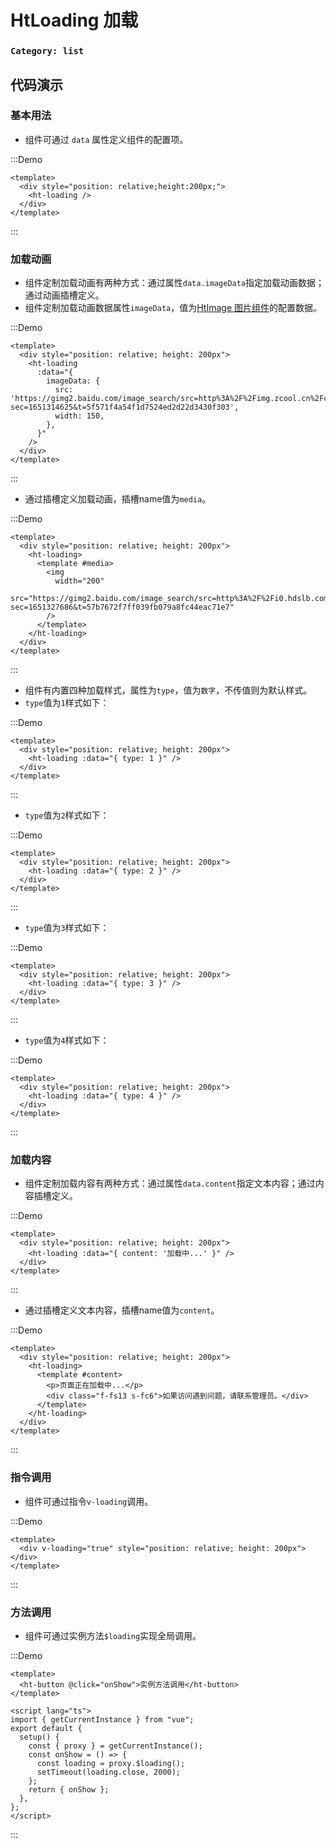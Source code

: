 # HtLoading 加载

### `Category: list`

## 代码演示

### 基本用法

- 组件可通过 `data` 属性定义组件的配置项。

:::Demo
```vue demo
<template>
  <div style="position: relative;height:200px;">
    <ht-loading />
  </div>
</template>
```
:::

### 加载动画

- 组件定制加载动画有两种方式：通过属性`data.imageData`指定加载动画数据；通过动画插槽定义。
- 组件定制加载动画数据属性`imageData`，值为[HtImage 图片组件](http://localhost:1768/doc/HtImage)的配置数据。


:::Demo
```vue demo
<template>
  <div style="position: relative; height: 200px">
    <ht-loading
      :data="{
        imageData: {
          src: 'https://gimg2.baidu.com/image_search/src=http%3A%2F%2Fimg.zcool.cn%2Fcommunity%2F01ccee5cf75dc1a801205e4b392210.gif&refer=http%3A%2F%2Fimg.zcool.cn&app=2002&size=f9999,10000&q=a80&n=0&g=0n&fmt=auto?sec=1651314625&t=5f571f4a54f1d7524ed2d22d3430f303',
          width: 150,
        },
      }"
    />
  </div>
</template>
```
:::


- 通过插槽定义加载动画，插槽name值为`media`。


:::Demo
```vue demo
<template>
  <div style="position: relative; height: 200px">
    <ht-loading>
      <template #media>
        <img
          width="200"
          src="https://gimg2.baidu.com/image_search/src=http%3A%2F%2Fi0.hdslb.com%2Fbfs%2Farticle%2F31f06d5f0bd73877d4bc42a33249d18bf4138268.gif&refer=http%3A%2F%2Fi0.hdslb.com&app=2002&size=f9999,10000&q=a80&n=0&g=0n&fmt=auto?sec=1651327686&t=57b7672f7ff039fb079a8fc44eac71e7"
        />
      </template>
    </ht-loading>
  </div>
</template>
```
:::


- 组件有内置四种加载样式，属性为`type`，值为`数字`，不传值则为默认样式。
- `type`值为`1`样式如下：



:::Demo
```vue demo
<template>
  <div style="position: relative; height: 200px">
    <ht-loading :data="{ type: 1 }" />
  </div>
</template>
```
:::


- `type`值为`2`样式如下：


:::Demo
```vue demo
<template>
  <div style="position: relative; height: 200px">
    <ht-loading :data="{ type: 2 }" />
  </div>
</template>
```
:::


- `type`值为`3`样式如下：


:::Demo
```vue demo
<template>
  <div style="position: relative; height: 200px">
    <ht-loading :data="{ type: 3 }" />
  </div>
</template>
```
:::


- `type`值为`4`样式如下：


:::Demo
```vue demo
<template>
  <div style="position: relative; height: 200px">
    <ht-loading :data="{ type: 4 }" />
  </div>
</template>
```
:::



### 加载内容


- 组件定制加载内容有两种方式：通过属性`data.content`指定文本内容；通过内容插槽定义。


:::Demo
```vue demo
<template>
  <div style="position: relative; height: 200px">
    <ht-loading :data="{ content: '加载中...' }" />
  </div>
</template>
```
:::


- 通过插槽定义文本内容，插槽name值为`content`。


:::Demo
```vue demo
<template>
  <div style="position: relative; height: 200px">
    <ht-loading>
      <template #content>
        <p>页面正在加载中...</p>
        <div class="f-fs13 s-fc6">如果访问遇到问题，请联系管理员。</div>
      </template>
    </ht-loading>
  </div>
</template>
```
:::


### 指令调用

- 组件可通过指令`v-loading`调用。

:::Demo
```vue demo
<template>
  <div v-loading="true" style="position: relative; height: 200px"></div>
</template>
```
:::


### 方法调用

- 组件可通过实例方法`$loading`实现全局调用。


:::Demo
```vue demo
<template>
  <ht-button @click="onShow">实例方法调用</ht-button>
</template>

<script lang="ts">
import { getCurrentInstance } from "vue";
export default {
  setup() {
    const { proxy } = getCurrentInstance();
    const onShow = () => {
      const loading = proxy.$loading();
      setTimeout(loading.close, 2000);
    };
    return { onShow };
  },
};
</script>
```
:::